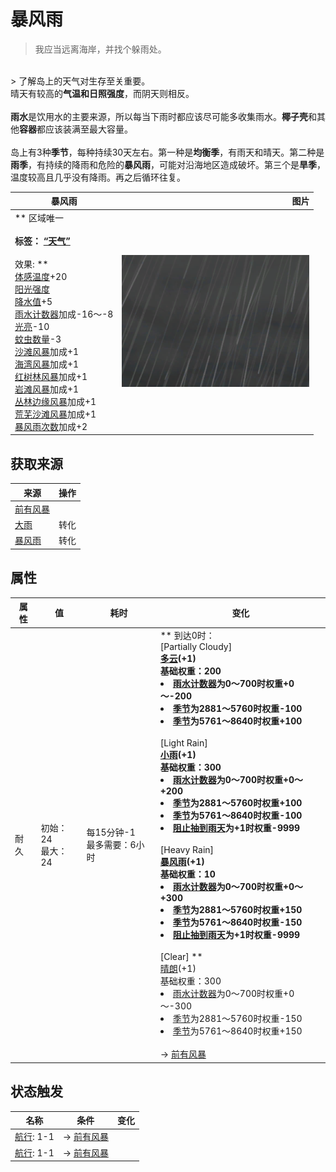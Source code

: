 # 暴风雨  
> 我应当远离海岸，并找个躲雨处。  
<br>  
> 了解岛上的天气对生存至关重要。<br>晴天有较高的<b>气温和日照强度</b>，而阴天则相反。<br><br><b>雨水</b>是饮用水的主要来源，所以每当下雨时都应该尽可能多收集雨水。<b>椰子壳</b>和其他<b>容器</b>都应该装满至最大容量。<br><br>岛上有3种<b>季节</b>，每种持续30天左右。第一种是<b>均衡季</b>，有雨天和晴天。第二种是<b>雨季</b>，有持续的降雨和危险的<b>暴风雨</b>，可能对沿海地区造成破坏。第三个是<b>旱季</b>，温度较高且几乎没有降雨。再之后循环往复。  
  
  暴风雨  |   图片   
 ----  |  ----:   
 ** 区域唯一 **<br><br>**标签：**	[“天气”](tag_Weather.md)<br><br>** 效果: **<br>[体感温度](TemperaturePerceived.md)+20<br>[阳光强度](SunStrength.md)<br>[降水值](RainValue.md)+5<br>[雨水计数器](RainCounter.md)加成-16～-8<br>[光亮](Light.md)-10<br>[蚊虫数量](BugPopulation.md)-3<br>[沙滩风暴](Storm_Beach.md)加成+1<br>[海湾风暴](Storm_Bay.md)加成+1<br>[红树林风暴](Storm_Mangroves.md)加成+1<br>[岩滩风暴](Storm_Rocks.md)加成+1<br>[丛林边缘风暴](Storm_Outskirts.md)加成+1<br>[荒芜沙滩风暴](Storm_DesolateBeach.md)加成+1<br>[暴风雨次数](StormCounter.md)加成+2  |  <img decoding="async" src="Sprite/WeatherStorm_0.png" href="a.md" style="max-width:300px;max-height:300px;">   
  
## 获取来源  
来源  |  操作  
----  |  ----  
[前有风暴](OpenSea_StormFront.md)  |    
[大雨](TropicalIsland_HeavyRain.md)  |  转化  
[暴风雨](TropicalIsland_Storm.md)  |  转化  
## 属性   
属性  |  值  |  耗时  |  变化  
----  |  ----  |  ----  |  ----  
耐久  |  初始：24<br>最大：24  |  每15分钟-1<br>最多需要：6小时  |  ** 到达0时： **<br>** [Partially Cloudy] **<br>  [多云](TropicalIsland_PartiallyCloudy.md)(+1)<br>基础权重：200<li>[雨水计数器](RainCounter.md)为0～700时权重+0～-200</li><li>[季节](Seasons.md)为2881～5760时权重-100</li><li>[季节](Seasons.md)为5761～8640时权重+100</li><br>** [Light Rain] **<br>  [小雨](TropicalIsland_LightRain.md)(+1)<br>基础权重：300<li>[雨水计数器](RainCounter.md)为0～700时权重+0～+200</li><li>[季节](Seasons.md)为2881～5760时权重+100</li><li>[季节](Seasons.md)为5761～8640时权重-100</li><li>[阻止抽到雨天](RainKiller.md)为+1时权重-9999</li><br>** [Heavy Rain] **<br>  [暴风雨](TropicalIsland_Storm.md)(+1)<br>基础权重：10<li>[雨水计数器](RainCounter.md)为0～700时权重+0～+300</li><li>[季节](Seasons.md)为2881～5760时权重+150</li><li>[季节](Seasons.md)为5761～8640时权重-150</li><li>[阻止抽到雨天](RainKiller.md)为+1时权重-9999</li><br>** [Clear] **<br>  [晴朗](TropicalIsland_Clear.md)(+1)<br>基础权重：300<li>[雨水计数器](RainCounter.md)为0～700时权重+0～-300</li><li>[季节](Seasons.md)为2881～5760时权重-150</li><li>[季节](Seasons.md)为5761～8640时权重+150</li><br>→ [前有风暴](OpenSea_StormFront.md)  
## 状态触发  
名称  |  条件  |  变化  
----  |  ----  |  ----  
  |  [航行](Sailed.md): 1-1  |  → [前有风暴](OpenSea_StormFront.md)  
  |  [航行](Sailed.md): 1-1  |  → [前有风暴](OpenSea_StormFront.md)  


<script>document.title="暴风雨 - 卡牌生存百科 Card Survival Wiki";</script>